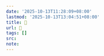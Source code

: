```yaml
---
date: '2025-10-13T11:28:09+08:00'
lastmod: '2025-10-13T13:04:51+08:00'
title: 󰛬
url: 󰛬
tags: []
src:
note:
---
```

